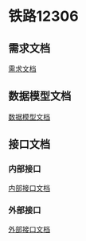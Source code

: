 # 铁路12306

## 需求文档

[需求文档](https://github.com/mamachengcheng/12306/blob/main/docs/PRD/PRD.md)

## 数据模型文档

[数据模型文档](https://github.com/mamachengcheng/12306/blob/main/docs/model/model.md)

## 接口文档

### 内部接口

[内部接口文档](https://github.com/mamachengcheng/12306/blob/main/docs/API/API.md)

### 外部接口

[外部接口文档](https://belugahub.postman.co/build/workspace/Team-Workspace~7003af59-00c2-4a32-8d4d-098d1af5422a/request/13390250-aaed9fc2-ee89-4de2-b56b-93acfe09943c)